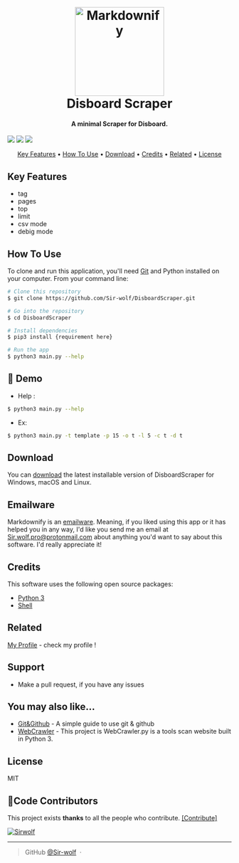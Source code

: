 
<h1 align="center">
  <br>
  <a href="https://disboard.org/search"><img src="https://external-content.duckduckgo.com/iu/?u=https%3A%2F%2Fi.pinimg.com%2Foriginals%2F98%2F3c%2Fce%2F983cce6a6f40e5c20dc195f171a0cfb6.png&f=1&nofb=1" alt="Markdownify" width="200"></a>
  <br>
  Disboard Scraper
  <br>
</h1>

<h4 align="center">A minimal Scraper for Disboard.</h4>

![](https://img.shields.io/badge/FiveNineDark-2020-red) ![](https://camo.githubusercontent.com/8930dd7dabdc54b27273533cf1396472b2991555/68747470733a2f2f696d672e736869656c64732e696f2f62616467652f4c6963656e73652d47504c2d2d332e302d677265656e) ![](https://camo.githubusercontent.com/d063b3af2345dbbd117eaa6a618c77bd07443eee/68747470733a2f2f696d672e736869656c64732e696f2f62616467652f707974686f6e2d332d627269676874677265656e2e737667)

<p align="center">
  <a href="#key-features">Key Features</a> •
  <a href="#how-to-use">How To Use</a> •
  <a href="#download">Download</a> •
  <a href="#credits">Credits</a> •
  <a href="#related">Related</a> •
  <a href="#license">License</a>
</p>


## Key Features

* tag 
* pages
* top 
* limit
* csv mode 
* debig mode

## How To Use

To clone and run this application, you'll need [Git](https://git-scm.com) and Python installed on your computer. From your command line:

```bash
# Clone this repository
$ git clone https://github.com/Sir-wolf/DisboardScraper.git

# Go into the repository
$ cd DisboardScraper

# Install dependencies
$ pip3 install {requirement here}

# Run the app
$ python3 main.py --help
```

## 🎯 Demo
* Help :

```bash
$ python3 main.py --help
```
* Ex: 

```bash
$ python3 main.py -t template -p 15 -o t -l 5 -c t -d t
```

## Download

You can [download](https://github.com/Sir-wolf/DisboardScraper) the latest installable version of DisboardScraper for Windows, macOS and Linux.

## Emailware

Markdownify is an [emailware](https://en.wiktionary.org/wiki/emailware). Meaning, if you liked using this app or it has helped you in any way, I'd like you send me an email at <Sir.wolf.pro@protonmail.com> about anything you'd want to say about this software. I'd really appreciate it!

## Credits

This software uses the following open source packages:

* [Python 3](https://www.python.org/download/releases/3.0/ "Python 3")
* [Shell](https://en.wikipedia.org/wiki/Bash_%28Unix_shell%29 "Shell")

## Related

[My Profile](https://github.com/Sir-wolf/) - check my profile ! 

## Support

* Make a pull request, if you have any issues

## You may also like...

- [Git&Github](https://github.com/Sir-wolf/git-github) - A simple guide to use git & github
- [WebCrawler](https://github.com/Sir-wolf/WebCrawler) - This project is WebCrawler.py is a tools scan website built in Python 3.


## License

MIT

## 👥Code Contributors
This project exists **thanks** to all the people who contribute. [[Contribute]](https://github.com/5-9Dark/xt32/graphs/contributors "[Contribute]")

 [![Sirwolf](https://avatars2.githubusercontent.com/u/65546179?s=60&u=16ded8a7da2647f50a01f1e1a6599fc944fcc658&v=4 "Sirwolf")](https://github.com/Sir-wolf "Sirwolf")


---

> GitHub [@Sir-wolf](https://github.com/Sir-wolf) &nbsp;&middot;&nbsp;

